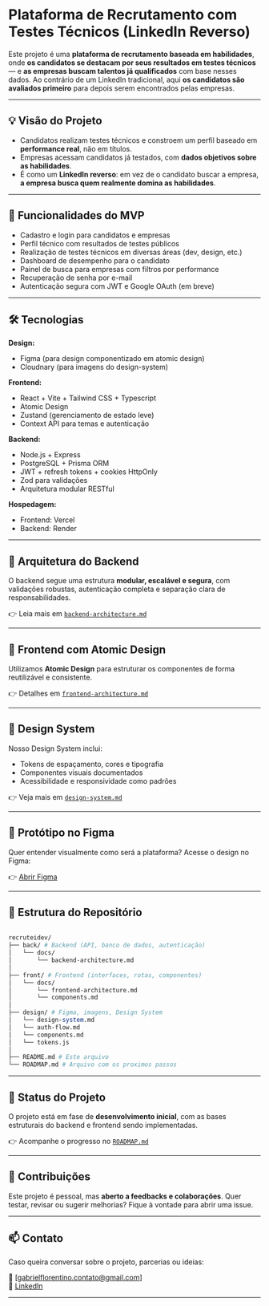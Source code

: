 # Plataforma de Recrutamento com Testes Técnicos (LinkedIn Reverso)

Este projeto é uma **plataforma de recrutamento baseada em habilidades**, onde **os candidatos se destacam por seus resultados em testes técnicos** — e **as empresas buscam talentos já qualificados** com base nesses dados. Ao contrário de um LinkedIn tradicional, aqui **os candidatos são avaliados primeiro** para depois serem encontrados pelas empresas.

---

## 💡 Visão do Projeto

- Candidatos realizam testes técnicos e constroem um perfil baseado em **performance real**, não em títulos.
- Empresas acessam candidatos já testados, com **dados objetivos sobre as habilidades**.
- É como um **LinkedIn reverso**: em vez de o candidato buscar a empresa, **a empresa busca quem realmente domina as habilidades**.

---

## 🧩 Funcionalidades do MVP

- Cadastro e login para candidatos e empresas
- Perfil técnico com resultados de testes públicos
- Realização de testes técnicos em diversas áreas (dev, design, etc.)
- Dashboard de desempenho para o candidato
- Painel de busca para empresas com filtros por performance
- Recuperação de senha por e-mail
- Autenticação segura com JWT e Google OAuth (em breve)

---

## 🛠 Tecnologias

**Design:**
- Figma (para design componentizado em atomic design)
- Cloudnary (para imagens do design-system)

**Frontend:**
- React + Vite + Tailwind CSS + Typescript
- Atomic Design
- Zustand (gerenciamento de estado leve)
- Context API para temas e autenticação

**Backend:**
- Node.js + Express
- PostgreSQL + Prisma ORM
- JWT + refresh tokens + cookies HttpOnly
- Zod para validações
- Arquitetura modular RESTful

**Hospedagem:**
- Frontend: Vercel  
- Backend: Render

---

## 🧱 Arquitetura do Backend

O backend segue uma estrutura **modular, escalável e segura**, com validações robustas, autenticação completa e separação clara de responsabilidades.

👉 Leia mais em [`backend-architecture.md`](back-end/docs/backend-architecture.md)

---

## 🧬 Frontend com Atomic Design

Utilizamos **Atomic Design** para estruturar os componentes de forma reutilizável e consistente.

👉 Detalhes em [`frontend-architecture.md`](front-end/docs/frontend-architecture.md)

---

## 🎨 Design System

Nosso Design System inclui:

- Tokens de espaçamento, cores e tipografia
- Componentes visuais documentados
- Acessibilidade e responsividade como padrões

👉 Veja mais em [`design-system.md`](design/design-system.md)

---

## 🎨 Protótipo no Figma

Quer entender visualmente como será a plataforma? Acesse o design no Figma:

👉 [Abrir Figma](https://www.figma.com/design/EZAE9PXkrPzwHwDIfEuzoy/Recruteii?node-id=2-3&t=MFtyoSGDUpu9857C-1)

---

## 🧱 Estrutura do Repositório

```perl

recruteidev/
├── back/ # Backend (API, banco de dados, autenticação)
│   └── docs/
│       └── backend-architecture.md
│
├── front/ # Frontend (interfaces, rotas, componentes)
│   └── docs/
│       └── frontend-architecture.md
│       └── components.md
│
├── design/ # Figma, imagens, Design System
│   └── design-system.md
│   └── auth-flow.md
│   └── components.md
│   └── tokens.js
│
├── README.md # Este arquivo
└── ROADMAP.md # Arquivo com os proximos passos

```

---

## 🚧 Status do Projeto

O projeto está em fase de **desenvolvimento inicial**, com as bases estruturais do backend e frontend sendo implementadas.

👉 Acompanhe o progresso no [`ROADMAP.md`](./ROADMAP.md)

---

## 🤝 Contribuições

Este projeto é pessoal, mas **aberto a feedbacks e colaborações**. Quer testar, revisar ou sugerir melhorias? Fique à vontade para abrir uma issue.

---

## 📫 Contato

Caso queira conversar sobre o projeto, parcerias ou ideias:

📧 [gabrielflorentino.contato@gmail.com]  
🔗 [LinkedIn](https://www.linkedin.com/in/gabriel-florentino/)

---
